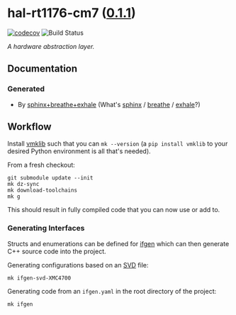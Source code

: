 <!--
    =====================================
    generator=datazen
    version=3.1.4
    hash=320fd7694c3656addf08d728d55b983b
    =====================================
-->

# hal-rt1176-cm7 ([0.1.1](https://github.com/vkottler/hal-rt1176-cm7/releases/tag/0.1.1))

[![codecov](https://codecov.io/gh/vkottler/hal-rt1176-cm7/branch/master/graph/badge.svg)](https://codecov.io/gh/vkottler/hal-rt1176-cm7)
![Build Status](https://github.com/vkottler/hal-rt1176-cm7/actions/workflows/yambs-project.yml/badge.svg)

*A hardware abstraction layer.*

## Documentation

### Generated

* By [sphinx+breathe+exhale](https://vkottler.github.io/cpp/sphinx/hal-rt1176-cm7/)
(What's [sphinx](https://www.sphinx-doc.org/en/master/) /
[breathe](https://breathe.readthedocs.io/en/latest/) /
[exhale](https://exhale.readthedocs.io/en/latest/)?)

## Workflow

Install [vmklib](https://github.com/vkottler/vmklib) such that you can
`mk --version` (a `pip install vmklib` to your desired Python environment is
all that's needed).

From a fresh checkout:

```
git submodule update --init
mk dz-sync
mk download-toolchains
mk g
```

This should result in fully compiled code that you can now use or add to.


### Generating Interfaces

Structs and enumerations can be defined for
[ifgen](https://github.com/vkottler/ifgen) which can then generate C++ source
code into the project.

Generating configurations based on an
[SVD](https://github.com/vkottler/ifgen/tree/master/ifgen/data/svd) file:

```
mk ifgen-svd-XMC4700
```

Generating code from an `ifgen.yaml` in the root directory of the project:

```
mk ifgen
```
